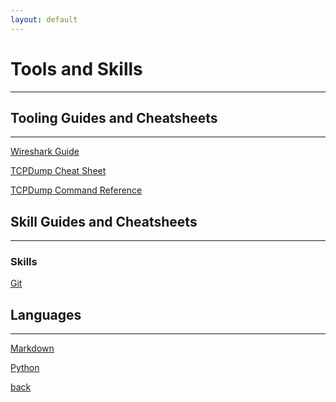 ```yaml
---
layout: default
---
```


# Tools and Skills

* * *

## Tooling Guides and Cheatsheets
-------------------------------------

[Wireshark Guide](./tooling_and_skills/wireshark.html)

[TCPDump Cheat Sheet](./tooling_and_skills/tcp_ip_and_tcpdump.html)

[TCPDump Command Reference](./tooling_and_skills/tcpdump_commands.html)

## Skill Guides and Cheatsheets
-------------------------------------

### Skills

[Git](./tooling_and_skills/git_guide.html)

<!-- [Powershell](./tooling_and_skills/powershell.html) -->

## Languages
-------------------------------------

[Markdown](./tooling_and_skills/markdown.html)

[Python](./tooling_and_skills/python.html)


[back](./)


